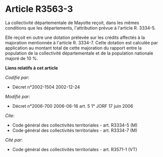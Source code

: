 # Article R3563-3

La collectivité départementale de Mayotte reçoit, dans les mêmes conditions que les départements, l'attribution prévue à
l'article R. 3334-5.

Elle reçoit en outre une dotation prélevée sur les crédits affectés à la majoration mentionnée à l'article R. 3334-7. Cette
dotation est calculée par application au montant total de cette majoration du rapport entre la population de la collectivité
départementale et de la population nationale majoré de 10 %.

**Liens relatifs à cet article**

_Codifié par_:

  - Décret n°2002-1504 2002-12-24

_Modifié par_:

  - Décret n°2006-700 2006-06-16 art. 5 1° JORF 17 juin 2006

_Cite_:

  - Code général des collectivités territoriales - art. R3334-5 (M)
  - Code général des collectivités territoriales - art. R3334-7 (M)

_Cité par_:

  - Code général des collectivités territoriales - art. R3571-1 (VT)
